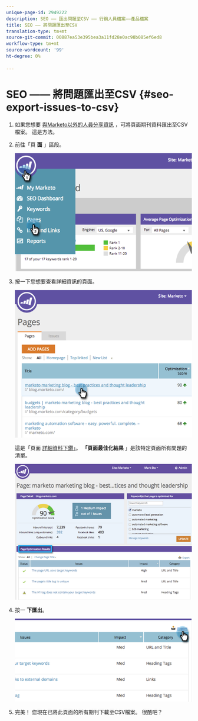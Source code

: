 ```yaml
---
unique-page-id: 2949222
description: SEO —— 匯出問題至CSV —— 行銷人員檔案——產品檔案
title: SEO —— 將問題匯出至CSV
translation-type: tm+mt
source-git-commit: 00887ea53e395bea3a11fd28e0ac98b085ef6ed8
workflow-type: tm+mt
source-wordcount: '99'
ht-degree: 0%

---
```



# SEO —— 將問題匯出至CSV {#seo-export-issues-to-csv}

1. 如果您想要 [與Marketo以外的人員分享資訊](seo-understanding-pages.md) ，可將頁面期刊資料匯出至CSV檔案。 這是方法。
1. 前往「頁 **面** 」區段。

   ![](assets/image2014-9-18-13-3a16-3a5.png)

1. 按一下您想要查看詳細資訊的頁面。

   ![](assets/image2014-9-18-13-3a16-3a8.png)

   這是「頁面 [詳細資料下鑽」](seo-using-the-page-detail-drill-down.md)。 **「頁面最佳化結果** 」是該特定頁面所有問題的清單。

   ![](assets/image2014-9-18-13-3a16-3a12.png)

1. 按一 **下匯出**。

   ![](assets/image2014-9-18-13-3a16-3a39.png)

1. 完美！ 您現在已將此頁面的所有期刊下載至CSV檔案。 很酷吧？

